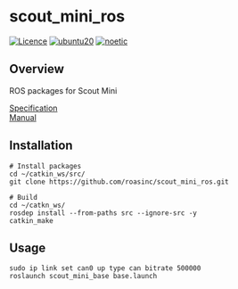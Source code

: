 # scout_mini_ros
[![Licence](https://img.shields.io/badge/License-BSD--3-green.svg)](https://opensource.org/license/bsd-3-clause/)
[![ubuntu20](https://img.shields.io/badge/-UBUNTU_20.04-orange?style=flat-square&logo=ubuntu&logoColor=white)](https://releases.ubuntu.com/focal/)
[![noetic](https://img.shields.io/badge/-NOETIC-blue?style=flat-square&logo=ros)](https://wiki.ros.org/noetic)

## Overview
ROS packages for Scout Mini

[Specification](https://roas.co.kr/scout-mini/)<br>
[Manual](https://docs.roas.co.kr/scout_mini.html)

## Installation
```
# Install packages
cd ~/catkin_ws/src/
git clone https://github.com/roasinc/scout_mini_ros.git

# Build
cd ~/catkn_ws/
rosdep install --from-paths src --ignore-src -y
catkin_make
```

## Usage
```
sudo ip link set can0 up type can bitrate 500000
roslaunch scout_mini_base base.launch
```

